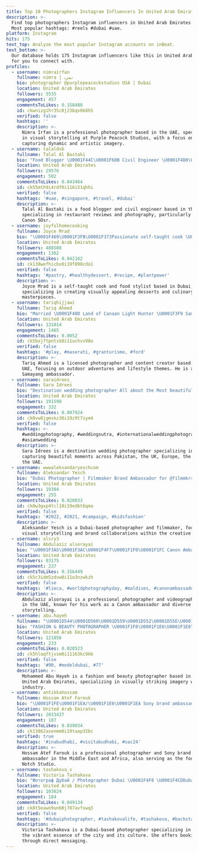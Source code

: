 ```yaml
---
title: Top 10 Photographers Instagram Influencers In United Arab Emirates In 2024
description: >-
  Find top photographers Instagram influencers in United Arab Emirates in 2024.
  Most popular hashtags: #reels #dubai #uae.
platform: Instagram
hits: 175
text_top: Analyze the most popular Instagram accounts on inBeat.
text_bottom: >-
  Our database holds 175 Instagram influencers like this in United Arab Emirates
  for you to connect with.
profiles:
  - username: nimrairfan
    fullname: nimra | نمرہ
    bio: photographer @purplepeacockstudios USA | Dubai
    location: United Arab Emirates
    followers: 5535
    engagement: 457
    commentsToLikes: 0.158488
    id: ckwnizgihr35c0j23bqv0k8h5
    verified: false
    hashtags: ''
    description: >-
      Nimra Irfan is a professional photographer based in the UAE, specializing
      in visual storytelling at Purple Peacock Studios, with a focus on
      capturing dynamic and artistic imagery.
  - username: talaldxb
    fullname: Talal Al Bastaki
    bio: "Food Blogger \U0001F44C\U0001F60B Civil Engineer \U0001F4D0\U0001F4CF Photographer Canon 5Dsr \U0001F4F7 DM for Restaurant reviews \U0001F924\U0001F37D️"
    location: United Arab Emirates
    followers: 29576
    engagement: 502
    commentsToLikes: 0.043464
    id: ck55mth9i4rdf0i116i51qhhi
    verified: false
    hashtags: '#uae, #singapore, #travel, #dubai'
    description: >-
      Talal Al Bastaki is a food blogger and civil engineer based in the UAE,
      specializing in restaurant reviews and photography, particularly with a
      Canon 5Dsr.
  - username: joyfulhomecooking
    fullname: Joyce Mrad
    bio: "\U0001F469\U0001F3FB‍\U0001F373Passionate self-taught cook \U0001F370Food architect creating edible masterpieces ✨Infusing joy into every creation \U0001F4F7Food Stylist & Photographer \U0001F4CDDubai"
    location: United Arab Emirates
    followers: 408508
    engagement: 1362
    commentsToLikes: 0.042162
    id: ck138wefhicbv0i19f898cdo1
    verified: false
    hashtags: '#pastry, #healthydessert, #recipe, #plantpower'
    description: >-
      Joyce Mrad is a self-taught cook and food stylist based in Dubai,
      specializing in creating visually appealing desserts and culinary
      masterpieces.
  - username: tariqhijjawi
    fullname: Tariq Ahmed
    bio: "Married \U0001F48D Land of Canaan Light Hunter \U0001F3F9 Samayang Ambassador Licensed Photographer #photographer #contentcreator"
    location: United Arab Emirates
    followers: 131014
    engagement: 1465
    commentsToLikes: 0.0052
    id: ck5bxj7tpntsk0i11uchvs98o
    verified: false
    hashtags: '#play, #maserati, #granturismo, #ford'
    description: >-
      Tariq Ahmed is a licensed photographer and content creator based in the
      UAE, focusing on outdoor adventures and lifestyle themes. He is also a
      Samayang ambassador.
  - username: saraidrees_
    fullname: Sara Idrees
    bio: "Destination wedding photographer All about the Most beautiful moments\U0001FAF6\U0001F3FB Pakistan |UK | Europe | USA \U0001F4CD Dubai & Lahore #climatechangeisreal \U0001F331"
    location: United Arab Emirates
    followers: 191598
    engagement: 332
    commentsToLikes: 0.007924
    id: ck0vw8jgmskz30i19z9t7zym4
    verified: false
    hashtags: >-
      #weddingphotography, #weddingsutra, #internationalweddingphotographer,
      #asianwedding
    description: >-
      Sara Idrees is a destination wedding photographer specializing in
      capturing beautiful moments across Pakistan, the UK, Europe, the USA, and
      the UAE.
  - username: wwwaleksandaryeschcom
    fullname: Aleksandar Yesch
    bio: "Dubai Photographer | Filmmaker Brand Ambassador for @filmmkrs \U0001F4CDDubai | DXB"
    location: United Arab Emirates
    followers: 19304
    engagement: 255
    commentsToLikes: 0.020033
    id: ck0w3gxp4tcl10i19edbt6qma
    verified: false
    hashtags: '#2022, #2021, #campaign, #kidsfashion'
    description: >-
      Aleksandar Yesch is a Dubai-based photographer and filmmaker, focusing on
      visual storytelling and brand collaborations within the creative industry.
  - username: alsry3
    fullname: Abdulaziz alsorayai
    bio: "\U0001F3A5\U0001F3AC\U0001F4F7\U0001F1F0\U0001F1FC Canon Ambassador @canonemeapro Photographer - Videographer #dwra15sec #Phonorizma #ffalsry3"
    location: United Arab Emirates
    followers: 83175
    engagement: 237
    commentsToLikes: 0.156449
    id: ck5c3idm5zdvw0i11o3nzwkzh
    verified: false
    hashtags: '#lieca, #worldphotographyday, #maldives, #canonambassadors'
    description: >-
      Abdulaziz alsorayai is a professional photographer and videographer based
      in the UAE, known for his work as a Canon ambassador and diverse visual
      storytelling.
  - username: abu.hayeh
    fullname: "\U0001D544\U0001D560\U0001D559\U0001D552\U0001D55E\U0001D55E\U0001D556\U0001D555 \U0001D538\U0001D553\U0001D566 ℍ\U0001D552\U0001D56A\U0001D556"
    bio: "FASHION & BEAUTY PHOTOGRAPHER \U0001F1F8\U0001F1E6\U0001F1E6\U0001F1EA"
    location: United Arab Emirates
    followers: 121856
    engagement: 233
    commentsToLikes: 0.028523
    id: ck5hlaqftjvsm0i11163kc9kb
    verified: false
    hashtags: '#90, #modeldubai, #77'
    description: >-
      Mohammed Abu Hayeh is a fashion and beauty photographer based in the
      United Arab Emirates, specializing in visually striking imagery within the
      industry.
  - username: antikkahossam
    fullname: Hossam Atef Farouk
    bio: "\U0001F1FE\U0001F1EA/\U0001F1E6\U0001F1EA Sony brand ambassador middle east & Africa -photographer - founder @notchstudio.co - Host @elmotazwegoon antikkahossam@gmail.com"
    location: United Arab Emirates
    followers: 2033437
    engagement: 187
    commentsToLikes: 0.039034
    id: ck13862asenmm0i19taap32bc
    verified: true
    hashtags: '#inabudhabi, #visitabudhabi, #sac24'
    description: >-
      Hossam Atef Farouk is a professional photographer and Sony brand
      ambassador in the Middle East and Africa, also serving as the founder of
      Notch Studio.
  - username: tashakova_v
    fullname: Victoria Tashakova
    bio: "Фотограф Дубай / Photographer Dubai \U0001F4F8 \U0001F4CDDubai Booking DM #tashakova"
    location: United Arab Emirates
    followers: 103624
    engagement: 184
    commentsToLikes: 0.049134
    id: ck8t5eawo9unb0j787avfxwq3
    verified: false
    hashtags: '#dubaiphotographer, #tashakovalife, #tashakova, #backstage'
    description: >-
      Victoria Tashakova is a Dubai-based photographer specializing in capturing
      the vibrant essence of the city and its culture. She offers booking
      through direct messaging.
---
```


